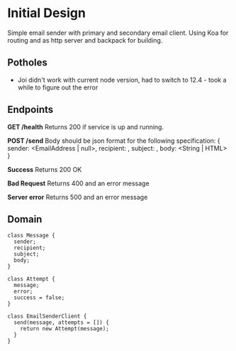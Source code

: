 # Initial Design

Simple email sender with primary and secondary email client. Using Koa for routing and as http server and backpack for building.

## Potholes

- Joi didn't work with current node version, had to switch to 12.4 - took a while to figure out the error

## Endpoints

**GET /health**
Returns 200 if service is up and running.

**POST /send**
Body should be json format for the following specification:
{
sender: <EmailAddress | null>,
recipient: <EmailAddress>,
subject: <String>,
body: <String | HTML>
}

**Success**
Returns 200 OK

**Bad Request**
Returns 400 and an error message

**Server error**
Returns 500 and an error message

## Domain

```
class Message {
  sender;
  recipient;
  subject;
  body;
}
```

```
class Attempt {
  message;
  error;
  success = false;
}
```

```
class EmailSenderClient {
  send(message, attempts = []) {
    return new Attempt(message);
  }
}
```

